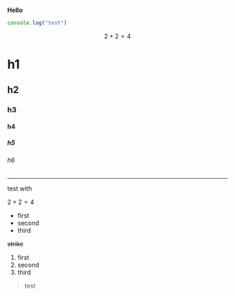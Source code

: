 **Hello**
```javascript
console.log("test")
```
$$
2 + 2 = 4
$$
# h1
## h2 
### h3
#### h4 
##### h5 
###### h6 


----------
test with

$2 + 2 = 4$

- first
- second
- third

~~strike~~
1. first
2. second
3. third

> test
